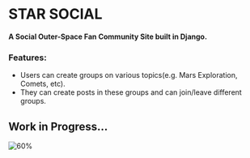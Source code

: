 # STAR SOCIAL


**A Social Outer-Space Fan Community Site built in Django.**

### Features:
* Users can create groups on various topics(e.g. Mars Exploration, Comets, etc).
* They can create posts in these groups and can join/leave different groups.


## Work in Progress...
![60%](https://progress-bar.dev/60)